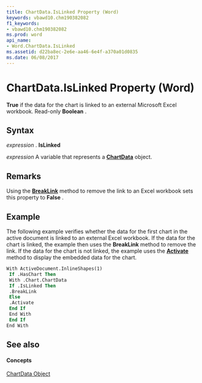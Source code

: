 ```yaml
---
title: ChartData.IsLinked Property (Word)
keywords: vbawd10.chm190382082
f1_keywords:
- vbawd10.chm190382082
ms.prod: word
api_name:
- Word.ChartData.IsLinked
ms.assetid: d22ba8ec-2e6e-aa46-6e4f-a370a01d0835
ms.date: 06/08/2017
---
```



# ChartData.IsLinked Property (Word)

 **True** if the data for the chart is linked to an external Microsoft Excel workbook. Read-only **Boolean** .


## Syntax

 _expression_ . **IsLinked**

 _expression_ A variable that represents a **[ChartData](chartdata-object-word.md)** object.


## Remarks

Using the **[BreakLink](chartdata-breaklink-method-word.md)** method to remove the link to an Excel workbook sets this property to **False** .


## Example

The following example verifies whether the data for the first chart in the active document is linked to an external Excel workbook. If the data for the chart is linked, the example then uses the **BreakLink** method to remove the link. If the data for the chart is not linked, the example uses the **[Activate](chartdata-activate-method-word.md)** method to display the embedded data for the chart.


```vb
With ActiveDocument.InlineShapes(1) 
 If .HasChart Then 
 With .Chart.ChartData 
 If .IsLinked Then 
 .BreakLink 
 Else 
 .Activate 
 End If 
 End With 
 End If 
End With
```


## See also


#### Concepts


[ChartData Object](chartdata-object-word.md)

